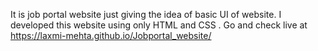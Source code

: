 It is job portal website just giving the idea of basic UI of website. I developed this website using only HTML and CSS .
Go and check live at https://laxmi-mehta.github.io/Jobportal_website/
